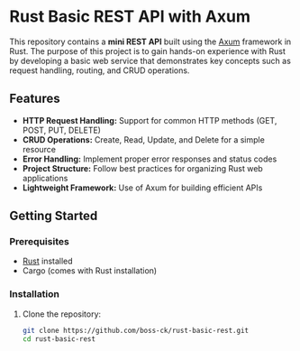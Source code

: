 # Rust Basic REST API with Axum

This repository contains a **mini REST API** built using the [Axum](https://github.com/tokio-rs/axum) framework in Rust. The purpose of this project is to gain hands-on experience with Rust by developing a basic web service that demonstrates key concepts such as request handling, routing, and CRUD operations.

## Features

- **HTTP Request Handling:** Support for common HTTP methods (GET, POST, PUT, DELETE)
- **CRUD Operations:** Create, Read, Update, and Delete for a simple resource
- **Error Handling:** Implement proper error responses and status codes
- **Project Structure:** Follow best practices for organizing Rust web applications
- **Lightweight Framework:** Use of Axum for building efficient APIs

## Getting Started

### Prerequisites
- [Rust](https://www.rust-lang.org/tools/install) installed
- Cargo (comes with Rust installation)

### Installation

1. Clone the repository:
   ```bash
   git clone https://github.com/boss-ck/rust-basic-rest.git
   cd rust-basic-rest
